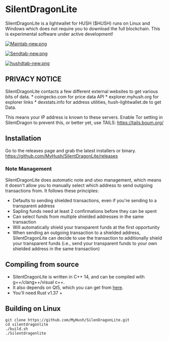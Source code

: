 # SilentDragonLite

SilentDragonLite is a lightwallet for HUSH ($HUSH) runs on Linux and Windows which does not require you to download the full blockchain. This is experimental software under active development!

[![Maintab-new.png](https://i.postimg.cc/Ss8G2d8s/Maintab-new.png)](https://postimg.cc/8JpvxhZQ)

[![Sendtab-new.png](https://i.postimg.cc/0ysrPf5n/Sendtab-new.png)](https://postimg.cc/Wh5s70kq)

[![hushdtab-new.png](https://i.postimg.cc/KjkJNbdZ/hushdtab-new.png)](https://postimg.cc/p5vfWwW7)

## PRIVACY NOTICE

SilentDragonLite contacts a few different external websites to get various bits of data. * coingecko.com for price data API * explorer.myhush.org for explorer links * dexstats.info for address utilities, hush-lightwallet.de to get Data.

This means your IP address is known to these servers. Enable Tor setting in SilentDragon to prevent this, or better yet, use TAILS: https://tails.boum.org/

## Installation

Go to the releases page and grab the latest installers or binary. https://github.com/MyHush/SilentDragonLite/releases

### Note Management
SilentDragonLite does automatic note and utxo management, which means it doesn't allow you to manually select which address to send outgoing transactions from. It follows these principles:
* Defaults to sending shielded transactions, even if you're sending to a transparent address
* Sapling funds need at least 2 confirmations before they can be spent
* Can select funds from multiple shielded addresses in the same transaction
* Will automatically shield your transparent funds at the first opportunity
* When sending an outgoing transaction to a shielded address, SilentDragonLite can decide to use the transaction to additionally shield your transparent funds (i.e., send your transparent funds to your own shielded address in the same transaction)

## Compiling from source
* SilentDragonLite is written in C++ 14, and can be compiled with g++/clang++/visual c++. 
* It also depends on Qt5, which you can get from [here](https://www.qt.io/download). 
* You'll need Rust v1.37 +

## Building on Linux

```
git clone https://github.com/MyHush/SilenDragonLite.git
cd silentdragonlite
./build.sh
./Silentdragonlite

```


